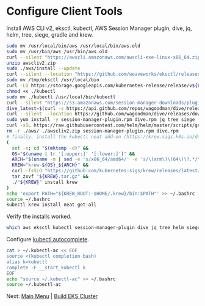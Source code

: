 # Configure Client Tools

Install AWS CLI v2, eksctl, kubectl, AWS Session Manager plugin, dive, jq, helm, tree, siege, gradle and krew.
```bash
sudo mv /usr/local/bin/aws /usr/local/bin/aws.old
sudo mv /usr/bin/aws /usr/bin/aws.old
curl --silent "https://awscli.amazonaws.com/awscli-exe-linux-x86_64.zip" -o "awscliv2.zip"
unzip awscliv2.zip
sudo ./aws/install --update
curl --silent --location "https://github.com/weaveworks/eksctl/releases/latest/download/eksctl_$(uname -s)_amd64.tar.gz" | tar xz -C /tmp
sudo mv /tmp/eksctl /usr/local/bin
curl -LO https://storage.googleapis.com/kubernetes-release/release/v${EKS_K8S_VERSION}.0/bin/linux/amd64/kubectl
chmod +x ./kubectl
sudo mv ./kubectl /usr/local/bin/kubectl
curl --silent "https://s3.amazonaws.com/session-manager-downloads/plugin/latest/linux_64bit/session-manager-plugin.rpm" -o "session-manager-plugin.rpm"
dive_latest=$(curl -s https://api.github.com/repos/wagoodman/dive/releases/latest | grep -oP '"tag_name": "\K(.*)(?=")')
curl --silent --location https://github.com/wagoodman/dive/releases/download/${dive_latest}/dive_$(cut -c 2- <<< ${dive_latest})_linux_amd64.rpm -o dive.rpm 
sudo yum install -y session-manager-plugin.rpm dive.rpm jq tree siege
curl -sSL https://raw.githubusercontent.com/helm/helm/master/scripts/get-helm-3 | bash
rm -r ./aws/ ./awscliv2.zip session-manager-plugin.rpm dive.rpm
# finally, install the kubectl neat add-on (https://krew.sigs.k8s.io/docs/user-guide/setup/install/ | https://github.com/itaysk/kubectl-neat)
(
  set -x; cd "$(mktemp -d)" &&
  OS="$(uname | tr '[:upper:]' '[:lower:]')" &&
  ARCH="$(uname -m | sed -e 's/x86_64/amd64/' -e 's/\(arm\)\(64\)\?.*/\1\2/' -e 's/aarch64$/arm64/')" &&
  KREW="krew-${OS}_${ARCH}" &&
  curl -fsSLO "https://github.com/kubernetes-sigs/krew/releases/latest/download/${KREW}.tar.gz" &&
  tar zxvf "${KREW}.tar.gz" &&
  ./"${KREW}" install krew
)
echo 'export PATH="${KREW_ROOT:-$HOME/.krew}/bin:$PATH"' >> ~/.bashrc
source ~/.bashrc
kubectl krew install neat get-all
```

Verify the installs worked.
```bash
which aws eksctl kubectl session-manager-plugin dive jq tree helm siege kubectl-neat
```

Configure [kubectl autocomplete](https://kubernetes.io/docs/tasks/tools/included/optional-kubectl-configs-bash-linux/).
```bash
cat > ~/.kubectl-ac << EOF
source <(kubectl completion bash)
alias k=kubectl
complete -F __start_kubectl k
EOF
echo "source ~/.kubectl-ac" >> ~/.bashrc
source ~/.kubectl-ac
```

Next: [Main Menu](/README.md) | [Build EKS Cluster](../06-build-cluster/README.md)
